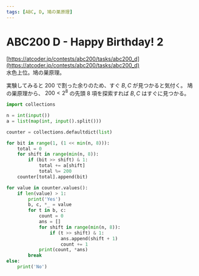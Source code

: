 ```yaml
---
tags: [ABC, D, 鳩の巣原理]
---
```


# ABC200 D - Happy Birthday! 2

[https://atcoder.jp/contests/abc200/tasks/abc200_d](https://atcoder.jp/contests/abc200/tasks/abc200_d)  
水色上位。鳩の巣原理。

実験してみると 200 で割った余りのため、すぐ $B,C$ が見つかると気付く。
鳩の巣原理から、 $200<2^8$ の先頭 8 項を探索すれば $B,C$ はすぐに見つかる。

```py
import collections

n = int(input())
a = list(map(int, input().split()))

counter = collections.defaultdict(list)

for bit in range(1, (1 << min(n, 8))):
    total = 0
    for shift in range(min(n, 8)):
        if (bit >> shift) & 1:
            total += a[shift]
            total %= 200
    counter[total].append(bit)

for value in counter.values():
    if len(value) > 1:
        print('Yes')
        b, c, *_ = value
        for t in b, c:
            count = 0
            ans = []
            for shift in range(min(n, 8)):
                if (t >> shift) & 1:
                    ans.append(shift + 1)
                    count += 1
            print(count, *ans)
        break
else:
    print('No')

```
